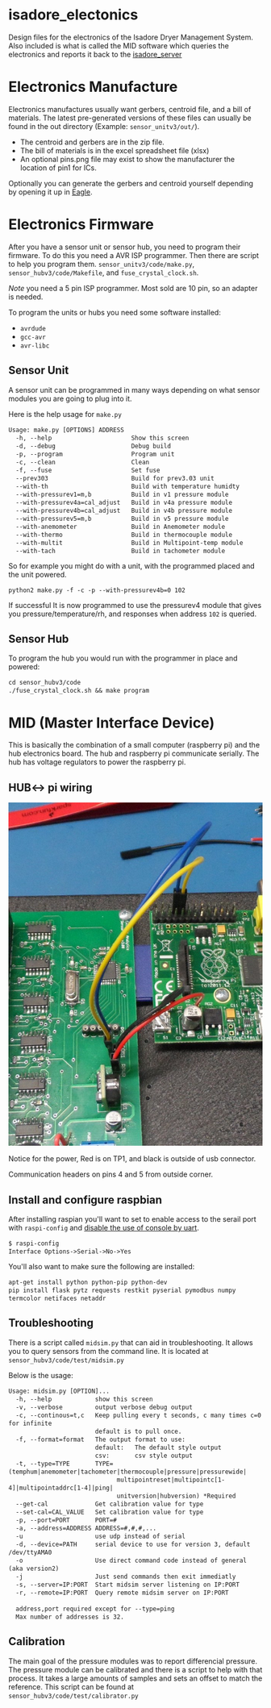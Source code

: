 # isadore_electonics

Design files for the electronics of the Isadore Dryer Management System. Also included is what is called the MID software which queries the electronics and reports it back to the [isadore_server](https://github.com/bluthen/isadore_server/)


# Electronics Manufacture

Electronics manufactures usually want gerbers, centroid file, and a bill of materials. The latest pre-generated versions of these files can usually be found in the out directory (Example: `sensor_unitv3/out/`).

* The centroid and gerbers are in the zip file.
* The bill of materials is in the excel spreadsheet file (xlsx)
* An optional pins.png file may exist to show the manufacturer the location of pin1 for ICs.

Optionally you can generate the gerbers and centroid yourself depending by opening it up in [Eagle](https://www.autodesk.com/products/eagle/overview).


# Electronics Firmware

After you have a sensor unit or sensor hub, you need to program their firmware. To do this you need a AVR ISP programmer. Then there are script to help you program them. `sensor_unitv3/code/make.py`, `sensor_hubv3/code/Makefile`, and `fuse_crystal_clock.sh`.

*Note* you need a 5 pin ISP programmer. Most sold are 10 pin, so an adapter is needed.

To program the units or hubs you need some software installed:

* `avrdude`
* `gcc-avr`
* `avr-libc`

## Sensor Unit
A sensor unit can be programmed in many ways depending on what sensor modules you are going to plug into it.

Here is the help usage for `make.py`

```
Usage: make.py [OPTIONS] ADDRESS
  -h, --help                      Show this screen
  -d, --debug                     Debug build
  -p, --program                   Program unit
  -c, --clean                     Clean
  -f, --fuse                      Set fuse
  --prev303                       Build for prev3.03 unit
  --with-th                       Build with temperature humidty
  --with-pressurev1=m,b           Build in v1 pressure module
  --with-pressurev4a=cal_adjust   Build in v4a pressure module
  --with-pressurev4b=cal_adjust   Build in v4b pressure module
  --with-pressurev5=m,b           Build in v5 pressure module
  --with-anemometer               Build in Anemometer module
  --with-thermo                   Build in thermocouple module
  --with-multit                   Build in Multipoint-temp module
  --with-tach                     Build in tachometer module
```

So for example you might do with a unit, with the programmed placed and the unit powered.
```
python2 make.py -f -c -p --with-pressurev4b=0 102
```

If successful It is now programmed to use the pressurev4 module that gives you pressure/temperature/rh, and responses when address `102` is queried.


## Sensor Hub

To program the hub you would run with the programmer in place and powered:
```
cd sensor_hubv3/code
./fuse_crystal_clock.sh && make program
```

# MID (Master Interface Device)

This is basically the combination of a small computer (raspberry pi) and the hub electronics board. The hub and raspberry pi communicate serially. The hub has voltage regulators to power the raspberry pi.

## HUB<-> pi wiring

![HUB Pi wiring diagram](https://github.com/bluthen/isadore_electronics/raw/master/pi_com_pwr.jpg)


Notice for the power, Red is on TP1, and black is outside of usb connector.

Communication headers on pins 4 and 5 from outside corner.

## Install and configure raspbian

After installing raspian you'll want to set to enable access to the serail port with `raspi-config` and [disable the use of console by uart](https://www.raspberrypi.org/documentation/configuration/uart.md).

```
$ raspi-config
Interface Options->Serial->No->Yes
```

You'll also want to make sure the following are installed:

```
apt-get install python python-pip python-dev
pip install flask pytz requests restkit pyserial pymodbus numpy termcolor netifaces netaddr
```


## Troubleshooting
There is a script called `midsim.py` that can aid in troubleshooting. It allows you to query sensors from the command line. It is located at `sensor_hubv3/code/test/midsim.py` 

Below is the usage:

```
Usage: midsim.py [OPTION]...
  -h, --help            show this screen
  -v, --verbose         output verbose debug output
  -c, --continous=t,c   Keep pulling every t seconds, c many times c=0 for infinite
                        default is to pull once.
  -f, --format=format   The output format to use:
                        default:   The default style output
                        csv:       csv style output
  -t, --type=TYPE       TYPE=(temphum|anemometer|tachometer|thermocouple|pressure|pressurewide|
                              multipointreset|multipointc[1-4]|multipointaddrc[1-4]|ping|
                              unitversion|hubversion) *Required
  --get-cal             Get calibration value for type
  --set-cal=CAL_VALUE   Set calibration value for type
  -p, --port=PORT       PORT=#
  -a, --address=ADDRESS ADDRESS=#,#,#,...
  -u                    use udp instead of serial
  -d, --device=PATH     serial device to use for version 3, default /dev/ttyAMA0
  -o                    Use direct command code instead of general (aka version2)
  -j                    Just send commands then exit immediatly
  -s, --server=IP:PORT  Start midsim server listening on IP:PORT
  -r, --remote=IP:PORT  Query remote midsim server on IP:PORT

  address,port required except for --type=ping
  Max number of addresses is 32.
```


## Calibration
The main goal of the pressure modules was to report differencial pressure. The pressure module can be calibrated and there is a script to help with that process. It takes a large amounts of samples and sets an offset to match the reference. This script can be found at `sensor_hubv3/code/test/calibrator.py`

